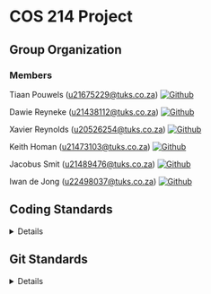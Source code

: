 # COS 214 Project

## Group Organization
### Members

Tiaan Pouwels (u21675229@tuks.co.za) [![Github](https://img.shields.io/badge/-@Tiaan2-181717?style&logo=GitHub)](https://github.com/Tiaan2)

Dawie Reyneke (u21438112@tuks.co.za) [![Github](https://img.shields.io/badge/-@ReynekeD-181717?style&logo=GitHub)](https://github.com/ReynekeD)

Xavier Reynolds (u20526254@tuks.co.za) [![Github](https://img.shields.io/badge/-@Xavier893-181717?style&logo=GitHub)](https://github.com/Xavier893)

Keith Homan (u21473103@tuks.co.za) [![Github](https://img.shields.io/badge/-@d1scrd-181717?style&logo=GitHub)](https://github.com/d1scrd)

Jacobus Smit (u21489476@tuks.co.za) [![Github](https://img.shields.io/badge/-@SW1F7YY-181717?style&logo=GitHub)](https://github.com/SW1F7YY)

Iwan de Jong (u22498037@tuks.co.za) [![Github](https://img.shields.io/badge/-@iwandejong-181717?style&logo=GitHub)](https://github.com/iwandejong)


## Coding Standards

<details>

### 1. Organizational

**1.1. Use a version control system**

- Never keep files checked out for long periods (small incremental updates (see Git Standards 1.1. for more info)).
- Ensure that checked-in code doesn't break the build (Github Actions doesn't do everything).

**1.2. Code Reviews**

- Peer-review other's work so that you understand what is going on and ensure their code isn't breaking your code.
- Make a Github issue to describe the problem and assign the responsible person to the issue.

**1.3. File Names**

Filenames should be all lowercase and can include underscores. 

Examples of acceptable file names:

`my_useful_class.cpp`
`myusefulclass.cpp`

### 2. Design Style

**2.1. Give entity *one* cohesive responsibility**

- For each entity, focus on one thing at a time.
- Give each entity (variable (member), class, function) one well-defined responsibility.
- As the entity grows, the scope increases, but it should not diverge.

**2.2. KISS (Keep It Simple Software)**

- Correct is better than fast. 
- Simple is better than complex.
- Clear is better than cute.
- Safe is better than insecure

**2.3. Minimize global and shared data**

Sharing causes contention. Avoid shared data, like global data. This increases coupling which reduces maintainability.

**2.4. Ensure resources are owned by objects**

Never allocate more than one resource (pointer) in a single statement. This eases the process of memory deallocation.

**2.5. Optimize for the reader, not the writer**

More time is spent reading code than writing it.

### 3. Coding Style

**3.1. Use `const`proactively**

`const` (immutable) variables are easier to understand and to track. It's safe and checked at compile time.

**3.2. Declare Variables as locally as possible**

Variables introduce state, and you should have to deal with as little state as possible, with lifetimes as short as possible.

**3.3. Always initialize variables**

This is a common source of C++ hotfixs. Initialize variables upon definition.

**3.4. Avoid long functions**

Excessively long functions and nested code blocks are often caused by failing to give one function one cohesive responsibility (As explained in **2.1**).

**3.5. Minimize Definitional Dependencies**

Don’t be over-dependent: Don’t #include a definition when it is not needed (or included by its parent anyways).

**3.6. Always write internal #include guards**

Prevent unintended multiple inclusions by using #include guards.

**3.7. Don't use `using namespace std;`**

Rather use a using-declaration which lets you use cout/cin/string without qualification
```c++
using std::cout; 
cout << "Values:";
```

### 4. Functions and Operators
**4.1. Order parameters according to their value, pointer or reference**

Distinguish among input, output, and input/output parameters, and between value and reference parameters.

**4.2. Avoid overloaded operators as far as possible**

Overload operators only for good reasons. It's easy to misuse operator overloading and cause confusion among fellow coders.

### 5. Class Design and Inheritance
**5.1. Use design patterns!**

Because we should xD.

**5.2. Each `new` should be coupled with an `delete`**

Basic thought for memory deallocation.

**5.3. The `#define` guard**

As an example, the file `foo/src/bar/baz.h` in project `foo` should have the following guard:
```c++
#ifndef FOO_BAR_BAZ_H_
#define FOO_BAR_BAZ_H_

...

#endif  // FOO_BAR_BAZ_H_
```

**5.4. Declaration Order**

Within each section, prefer grouping similar kinds of declarations together, and prefer the following order:

- Types and type aliases (typedef, using, enum, nested structs and classes, and friend types)
- (Optionally, for structs only) non-static data members
- Static constants
- Factory functions
- Constructors and assignment operators
- Destructor
- All other functions (static and non-static member functions, and friend functions)
- All other data members (static and non-static)

### 6. Construction, Destruction and Copying ###
**6.1. Define and initialize member variables in the same order**

Agree with your constructor's parameters: member variables are initialized in the order they are declared.

### 7. Error Handling and Exceptions
Prefer using exceptions over `cout`. This keeps the output clean.

### Sources
http://micro-os-plus.github.io/develop/sutter-101/ <br>

https://google.github.io/styleguide/cppguide.html <br>

https://stackoverflow.com/questions/1452721/why-is-using-namespace-std-considered-bad-practice
</details>

## Git Standards

<details>

### 1. Repository Rules
- Fork the Organization's repo to work and test code locally - **fork all the branches & pull request to the respective branch on the Organization's repo**
- Reduce the frequency of pull requests unless the advancement is impeded by a required feature from a particular team member.

**1.1. Basic Workflow**
1. Make sure to fetch latest updates from the organization's repo onto your forked repo by running 
```
git fetch upstream && git merge upstream/dev
```
2. **Make sure you are working in `origin/main`**
2. Commit frequently to the respective branch, but also narrow-down commits to provide clarity
3. After a night's work, create a pull request to merge onto organization's repo such that other members can sync with your latest changes.
4. **Make sure your pull request directs to the correct branch:**
<img width="416" alt="image" src="https://github.com/GeekGurusUnion/214-PA5/assets/29703077/6ae5ab7f-31de-4fba-8a3a-16fbac687d8b">

Example workflow:
When working on the `dev` branch, use `git fetch upstream/dev`. You can make your own branches in your forked repo as needed. When creating a Pull Request, select the `dev` branch on the Organization side (see image above).
This applies to all branches (e.g. working with `hotfix` branch causes a PR to be directed to the organization's `hotfix`-branch)

### 2. Committing Code
- Make atomic commits of changes, even across multiple files, in logical units. That is, as much as possible, each commit should be focused on one specific purpose.
- As much as possible, make sure a commit does not contain unnecessary whitespace changes. This can be checked as follows:
```
$ git diff --check
```

### 3. Commit Messages
For consistency, try and use the imperative present tense when creating a message. Examples:

- Use "Add tests for" instead of "I added tests for"
- Use "Change x to y" instead of "Changed x to y"

### 4. Branching

### 4.1. Main Branches
Our main repository will have `main` as the evergreen branch.

### 4.2. Supporting Branches
To aid in ease of tracking new features, a few sub-branches have been added:
- Feature branches
- Dev branches
- Hotfix branches

These branches may have a limited lifetime and will be removed eventually.

### 4.3. Feature Branches
**4.3.1. Naming Convention**

Feature Branches must be named `feature-<featureClassification>` (referred to as `feature-id`). 

**4.3.2. Merging Feature Branches**

These feature-branches must be merged onto the `dev`-branch.

```
$ git checkout -b feature-id dev    // creates a local branch for the new feature
$ git push origin feature-id        // makes the new feature remotely available                
```

And for actually merging onto `dev`-branch:
```
$ git merge dev
```

When development on the feature is complete, the lead (or engineer in charge) should merge changes into master and then make sure the remote branch is deleted.
```
$ git checkout dev                  // change to the master branch  
$ git merge --no-ff feature-id      // makes sure to create a commit object during merge
$ git push origin dev               // push merge changes
$ git push origin :feature-id       // deletes the remote branch
```

### 4.4. Hotfix Branches
**4.4.1. Naming Convention**

Feature Branches must be named `hotfix-<hotfixClassification>` (referred to as `hotfix-id`). 

**4.4.2. Merging Hotfix Branches**

These hotfix-branches must be merged onto the `main`-branch.

```
$ git checkout -b hotfix-id master                     // creates a local branch for the new hotfix
$ git push origin hotfix-id                            // makes the new hotfix remotely available
```

And for actually merging onto the `main`-branch:
```
$ git merge master                                  // merges changes from master into hotfix branch
```

When development on the hotfix is complete, [the Lead] should merge changes into master and then make sure the remote branch is deleted.
```
$ git checkout master                               // change to the master branch  
$ git merge --no-ff hotfix-id                          // makes sure to create a commit object during merge
$ git push origin master                            // push merge changes
$ git push origin :hotfix-id                           // deletes the remote branch
```

### Sources
https://gist.github.com/digitaljhelms/4287848 <br>

https://gist.github.com/digitaljhelms/3761873 <br>

</details>
